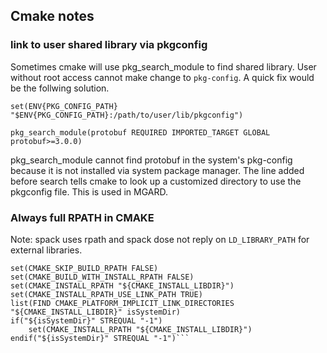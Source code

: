 ## Cmake notes 

### link to user shared library via pkgconfig 

Sometimes cmake will use pkg_search_module to find shared library. 
User without root access cannot make change to `pkg-config`. A quick fix would be the follwing solution.

`set(ENV{PKG_CONFIG_PATH} "$ENV{PKG_CONFIG_PATH}:/path/to/user/lib/pkgconfig")`

`pkg_search_module(protobuf REQUIRED IMPORTED_TARGET GLOBAL protobuf>=3.0.0)`

pkg_search_module cannot find protobuf in the system's pkg-config because it is not installed via system package 
manager. The line added before search tells cmake to look up a customized directory to use the pkgconfig file. 
This is used in MGARD. 

### Always full RPATH in CMAKE

Note: spack uses rpath and spack dose not reply on `LD_LIBRARY_PATH` for external libraries. 

```message(STATUS "Using Rpath for installation")
set(CMAKE_SKIP_BUILD_RPATH FALSE)
set(CMAKE_BUILD_WITH_INSTALL_RPATH FALSE)
set(CMAKE_INSTALL_RPATH "${CMAKE_INSTALL_LIBDIR}")
set(CMAKE_INSTALL_RPATH_USE_LINK_PATH TRUE)
list(FIND CMAKE_PLATFORM_IMPLICIT_LINK_DIRECTORIES "${CMAKE_INSTALL_LIBDIR}" isSystemDir)
if("${isSystemDir}" STREQUAL "-1")
    set(CMAKE_INSTALL_RPATH "${CMAKE_INSTALL_LIBDIR}")
endif("${isSystemDir}" STREQUAL "-1")```
